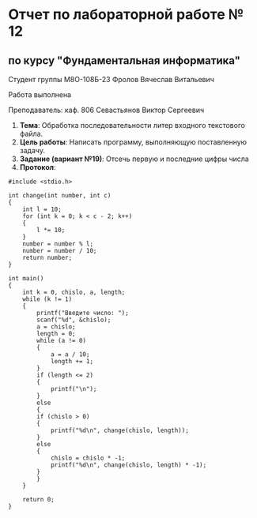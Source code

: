 # Отчет по лабораторной работе № 12
## по курсу "Фундаментальная информатика"

Студент группы М8О-108Б-23 Фролов Вячеслав Витальевич

Работа выполнена 

Преподаватель: каф. 806 Севастьянов Виктор Сергеевич

1. **Тема**: Обработка последовательности литер входного текстового файла.
2. **Цель работы**: Написать программу, выполняющую поставленную задачу.
3. **Задание (вариант №19)**: Отсечь первую и последние цифры числа
4. **Протокол**: 


```
#include <stdio.h>

int change(int number, int c)
{
    int l = 10;
    for (int k = 0; k < c - 2; k++)
    {
        l *= 10;
    }
    number = number % l;
    number = number / 10;
    return number;
}

int main()
{
    int k = 0, chislo, a, length;
    while (k != 1)
    {
        printf("Введите число: ");
        scanf("%d", &chislo);
        a = chislo;
        length = 0;
        while (a != 0)
        {
            a = a / 10;
            length += 1;
        }
        if (length <= 2)
        {
            printf("\n");
        }
        else
        {
        if (chislo > 0)
        {
            printf("%d\n", change(chislo, length));
        }
        else
        {
            chislo = chislo * -1;
            printf("%d\n", change(chislo, length) * -1);
        }
        }
    }

    return 0;
}
```

